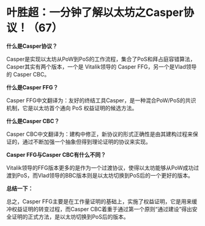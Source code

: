 # 叶胜超：一分钟了解以太坊之Casper协议！（67）


  

**什么是Casper协议？**



Casper是实现以太坊从PoW到PoS的工作流程，集合了PoS和拜占庭容错算法，Casper其实有两个版本，一个是 Vitalik领导的 Casper FFG，另一个是Vlad领导的 Casper CBC。



**什么是Casper FFG？**



Casper FFG中文翻译为：友好的终结工具Casper，是一种混合PoW/PoS的共识机制，它是以太坊首个通向 PoS 权益证明的候选方法。



**什么是Casper CBC？**



Casper CBC中文翻译为：建构中修正，新协议的形式正确性是由其建构过程来保证的，通过不断加强一个抽象但得到理论证明的协议来实现。



**Casper FFG与Casper CBC有什么不同？**



Vitalik领导的FFG版本更多的是作为一个过渡协议，使得以太坊能够从PoW成功过渡到PoS，而Vlad领导的BBC版本则是以太坊切换到PoS后的一个更好的版本。



**总结一下：**



总之，Casper FFG主要是在工作量证明的基础上，实施了权益证明，它是用来缓冲权益证明的转变过程，而Casper CBC着重于通过第一个原则“通过建设”得出安全证明的正式方法，是以太坊切换到PoS后的版本。
